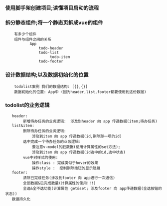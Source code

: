 ### 使用脚手架创建项目;读懂项目启动的流程

### 拆分静态组件;将一个静态页拆成vue的组件
        有多少个组件
        组件与组件之间的关系
               App
                   todo-header
                   todo-list
                        todo-item
                   todo-footer

### 设计数据结构;以及数据初始化的位置
        todolist案例 我们的数据结构: [{},{}]
        数据初始化的位置: App中 (因为header,list,footer都要使用到这份数据)

### todolist的业务逻辑
       header:
            新增待办任务的业务逻辑:  涉及到header 向 app 传递数据(item;待办任务)
       list&item:
            删除待办任务的业务逻辑:
                涉及到item 向 app 传递数据(id,删除那一项的id)
            选中完成一个待办任务的业务逻辑:
                要注意v-model的脏数据(使用计算属性的set方法);
                涉及到item 向 app 传递数据(id选中的id,选中状态)
            vue中对样式的使用:
                操作class : 完成类似于hover的效果
                操作style :  控制删除按钮的显示隐藏
       footer:
            清除已完成任务(涉及到footer 向 app进行一次通信)
            全部数据&已完成数量(计算属性的使用!!!)
            全选&全不选功能(计算属性 get&set; 涉及footer 向 app传递数据(全选按钮的状态))
       数据持久化